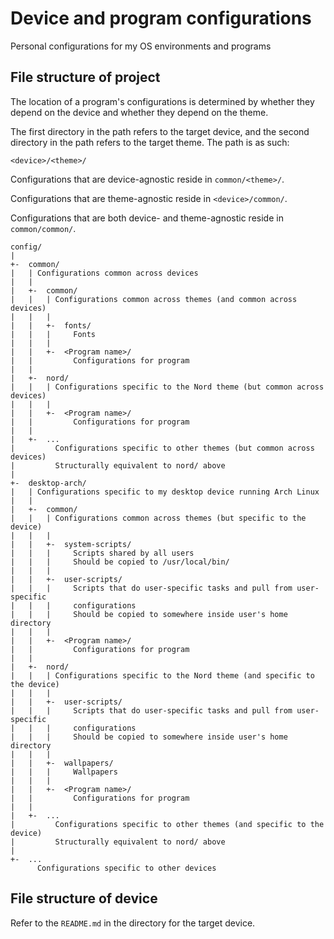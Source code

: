 # Device and program configurations

Personal configurations for my OS environments and programs

## File structure of project

The location of a program's configurations is determined by whether they depend
on the device and whether they depend on the theme.

The first directory in the path refers to the target device, and the second
directory in the path refers to the target theme. The path is as such:

```
<device>/<theme>/
```

Configurations that are device-agnostic reside in `common/<theme>/`.

Configurations that are theme-agnostic reside in `<device>/common/`.

Configurations that are both device- and theme-agnostic reside in
`common/common/`.

```
config/
|
+-  common/
|   | Configurations common across devices
|   |
|   +-  common/
|   |   | Configurations common across themes (and common across devices)
|   |   |
|   |   +-  fonts/
|   |   |     Fonts
|   |   |
|   |   +-  <Program name>/
|   |         Configurations for program
|   |
|   +-  nord/
|   |   | Configurations specific to the Nord theme (but common across devices)
|   |   |
|   |   +-  <Program name>/
|   |         Configurations for program
|   |
|   +-  ...
|         Configurations specific to other themes (but common across devices)
|         Structurally equivalent to nord/ above
|
+-  desktop-arch/
|   | Configurations specific to my desktop device running Arch Linux
|   |
|   +-  common/
|   |   | Configurations common across themes (but specific to the device)
|   |   |
|   |   +-  system-scripts/
|   |   |     Scripts shared by all users
|   |   |     Should be copied to /usr/local/bin/
|   |   |
|   |   +-  user-scripts/
|   |   |     Scripts that do user-specific tasks and pull from user-specific
|   |   |     configurations
|   |   |     Should be copied to somewhere inside user's home directory
|   |   |
|   |   +-  <Program name>/
|   |         Configurations for program
|   |
|   +-  nord/
|   |   | Configurations specific to the Nord theme (and specific to the device)
|   |   |
|   |   +-  user-scripts/
|   |   |     Scripts that do user-specific tasks and pull from user-specific
|   |   |     configurations
|   |   |     Should be copied to somewhere inside user's home directory
|   |   |
|   |   +-  wallpapers/
|   |   |     Wallpapers
|   |   |
|   |   +-  <Program name>/
|   |         Configurations for program
|   |
|   +-  ...
|         Configurations specific to other themes (and specific to the device)
|         Structurally equivalent to nord/ above
|
+-  ...
      Configurations specific to other devices
```

## File structure of device

Refer to the `README.md` in the directory for the target device.
